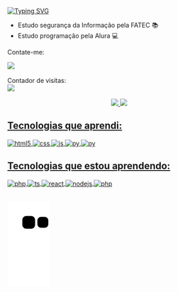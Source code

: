 
 <div align="left">
 
[![Typing SVG](https://readme-typing-svg.herokuapp.com?size=26&duration=3500&color=FFFFFF&background=00FF8E00&left=true&multiline=true&width=650&height=140&lines=Hi!+I'm+Léo,+;I'm+a+developer!;Feel+free+to+take+a+look+my+repositories!+)](https://git.io/typing-svg)
</div>

- Estudo segurança da Informação pela FATEC 📚
- Estudo programação pela Alura 💻

 Contate-me:

 <a href="https://www.linkedin.com/in/leonardo-r2022" target="_blank"><img src="https://img.shields.io/badge/-LinkedIn-%230077B5?style=for-the-badge&logo=linkedin&logoColor=white" target="_blank"></a> 

 Contador de visitas: <br>
<img src="https://profile-counter.glitch.me/LeoNardoRR/count.svg" />


 <!-- Spotify Now Playing Card https://github.com/novatorem/novatorem 
<div align="center">
  <a href="https://open.spotify.com/user/a05xjm5ey5mxrqz4j8shvnpqn">
    <img height ="200em" display ="flex"  align="right"  src="https://spotify-github-profile.vercel.app/api/view.svg?uid=a05xjm5ey5mxrqz4j8shvnpqn&redirect=true][https://spotify-github-profile.vercel.app/api/view.svg?uid=a05xjm5ey5mxrqz4j8shvnpqn&cover_image=true&theme=default&bar_color_cover=true" 
    alt="Spotify now playing Léo"/>
  </a>
</div>
-->

<div align="center">
  <a href="https://github.com/LeoNardoRR">
  <img height="140em" src="https://github-readme-stats.vercel.app/api?username=LeoNardoRR&show_icons=true&theme=dracula&include_all_commits=true&count_private=true"/>
  <img height="140em" src="https://github-readme-stats.vercel.app/api/top-langs/?username=LeoNardoRR&layout=compact&langs_count=7&theme=dracula"/>
</div>

 
## Tecnologias que aprendi:

<div style="display: inline_block">
  <img align="center" alt="html5" src="https://img.shields.io/badge/HTML5-E34F26?style=for-the-badge&logo=html5&logoColor=white" />
  <img align="center" alt="css" src="https://img.shields.io/badge/CSS3-1572B6?style=for-the-badge&logo=css3&logoColor=white" />
  <img align="center" alt="js" src="https://img.shields.io/badge/JavaScript-F7DF1E?style=for-the-badge&logo=javascript&logoColor=black" /> 
  <img align="center" alt="py" widht="50px" height="60px" src="https://cdn.jsdelivr.net/gh/devicons/devicon/icons/python/python-original-wordmark.svg" />
  <img align="center" alt="py" widht="50px" height="60px" img src="https://cdn.jsdelivr.net/gh/devicons/devicon/icons/mysql/mysql-original-wordmark.svg" />
          
 
## Tecnologias que estou aprendendo:  
  
  <img align ="center" alt="php" widht="50px" height="60px" src="https://cdn.jsdelivr.net/gh/devicons/devicon/icons/php/php-plain.svg" />
  <img align="center" alt="ts" src="https://img.shields.io/badge/TypeScript-007ACC?style=for-the-badge&logo=typescript&logoColor=white" />
  <img align="center" alt="react" src="https://img.shields.io/badge/React-20232A?style=for-the-badge&logo=react&logoColor=61DAFB" />
  <img align="center" alt="nodejs" src="https://img.shields.io/badge/Node.js-43853D?style=for-the-badge&logo=node.js&logoColor=white" />
   <img align ="center" alt="php" widht="50px" height="80px" src="https://cdn.jsdelivr.net/gh/devicons/devicon/icons/nodejs/nodejs-original-wordmark.svg" />
      
</div><br/>
  
![Snake eif](https://github.com/LeoNardoRR/LeoNardoRR/blob/output/github-contribution-grid-snake.svg)
